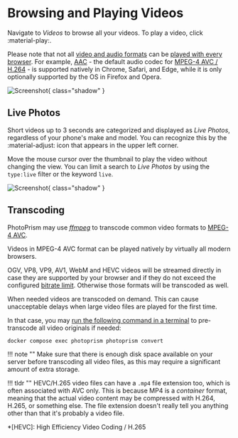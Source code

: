 # Browsing and Playing Videos

Navigate to *Videos* to browse all your videos. To play a video, click :material-play:.

Please note that not all [video and audio formats](https://caniuse.com/?search=video%20format) can be [played with every browser](../../getting-started/troubleshooting/browsers.md). For example, [AAC](https://caniuse.com/aac "Advanced Audio Coding") - the default audio codec for [MPEG-4 AVC / H.264](https://caniuse.com/avc "Advanced Video Coding") - is supported natively in Chrome, Safari, and Edge, while it is only optionally supported by the OS in Firefox and Opera.

![Screenshot](img/video-1.png){ class="shadow" }

## Live Photos ##

Short videos up to 3 seconds are categorized and displayed as *Live Photos*, regardless of your phone's make and model.
You can recognize this by the :material-adjust: icon that appears in the upper left corner.

Move the mouse cursor over the thumbnail to play the video without changing the view.
You can limit a search to *Live Photos* by using the `type:live` filter or the keyword `live`.

![Screenshot](img/live-photo.png){ class="shadow" }

## Transcoding ##

PhotoPrism may use [*ffmpeg*](https://www.ffmpeg.org/documentation.html) to transcode
common video formats to [MPEG-4 AVC](https://en.wikipedia.org/wiki/MPEG-4).

Videos in MPEG-4 AVC format can be played natively by virtually all modern browsers.

OGV, VP8, VP9, AV1, WebM and HEVC videos will be streamed directly in case they are supported by your browser and if they do not exceed the configured [bitrate limit](../../getting-started/config-options.md#file-converters).
Otherwise those formats will be transcoded as well.

When needed videos are transcoded on demand. This can cause unacceptable delays when large video files
are played for the first time.

In that case, you may [run the following command in a terminal](../../getting-started/docker-compose.md#command-line-interface)
to pre-transcode all video originals if needed:

```
docker compose exec photoprism photoprism convert
```

!!! note ""
    Make sure that there is enough disk space available on your server before transcoding all video files, as this may
    require a significant amount of extra storage.

!!! tldr ""
    HEVC/H.265 video files can have a `.mp4` file extension too, which is often associated with AVC only. This is because
    MP4 is a *container* format, meaning that the actual video content may be compressed with H.264, H.265, or something
    else. The file extension doesn't really tell you anything other than that it's probably a video file.

*[HEVC]: High Efficiency Video Coding / H.265